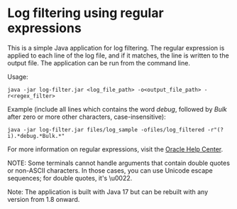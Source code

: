 # Log filtering using regular expressions 

This is a simple Java application for log filtering. The regular expression is applied to each line of the log file, and
if it matches, the line is written to the output file. The application can be run from the command line.

Usage:

    java -jar log-filter.jar <log_file_path> -o<output_file_path> -r<regex_filter>

Example (include all lines which contains the word *debug*, followed by *Bulk* after zero or more other characters,
case-insensitive):

    java -jar log-filter.jar files/log_sample -ofiles/log_filtered -r"(?i).*debug.*Bulk.*"

For more information on regular expressions, visit the [Oracle Help Center](https://docs.oracle.com/en/java/javase/17/docs/api/java.base/java/util/regex/Pattern.html).

NOTE:
Some terminals cannot handle arguments that contain double quotes or non-ASCII characters.
In those cases, you can use Unicode escape sequences; for double quotes, it's \u0022.

Note: The application is built with Java 17 but can be rebuilt with any version from 1.8 onward.
